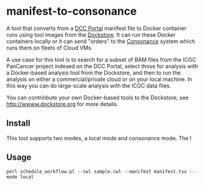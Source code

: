 # manifest-to-consonance

A tool that converts from a [DCC Portal](http://dcc.icgc.org) manifest file to Docker container runs using tool images from the [Dockstore](http://www.dockstore.org).  It can run these Docker containers locally or it can send "orders" to the [Consonance](https://github.com/Consonance/consonance) system which runs them on fleets of Cloud VMs.

A use case for this tool is to search for a subset of BAM files from the ICGC PanCancer project indexed on the DCC Portal, select those for analysis with a Docker-based analysis tool from the Dockstore, and then to run the analysis on either a commercial/private cloud or on your local machine.  In this way you can do large-scale analysis with the ICGC data files.

You can contrinbute your own Docker-based tools to the Dockstore, see http://wwww.dockstore.org for more details.

## Install

This tool supports two modes, a local mode and consonance mode. The l

### 

## Usage

    perl schedule_workflow.pl --cwl sample.cwl --manifest manifest.tsv --mode local
